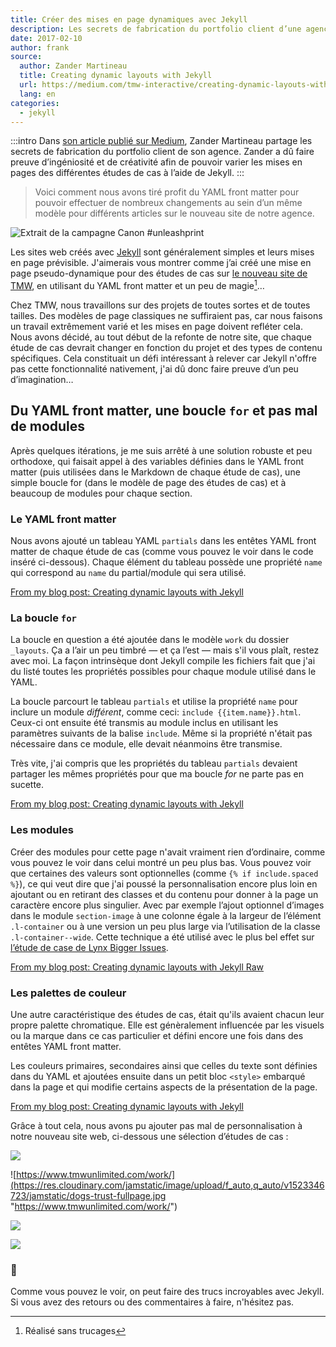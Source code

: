```yaml
---
title: Créer des mises en page dynamiques avec Jekyll
description: Les secrets de fabrication du portfolio client d’une agence à l’aide des possibilités offertes par Jekyll
date: 2017-02-10
author: frank
source:
  author: Zander Martineau
  title: Creating dynamic layouts with Jekyll
  url: https://medium.com/tmw-interactive/creating-dynamic-layouts-with-jekyll-3bbb7fc57d1f#.iac16fjec
  lang: en
categories:
  - jekyll
---
```

:::intro
Dans [son article publié sur Medium](https://medium.com/tmw-interactive/creating-dynamic-layouts-with-jekyll-3bbb7fc57d1f#.iac16fjec), Zander Martineau partage les secrets de fabrication du portfolio client de son agence. Zander a dû faire preuve d’ingéniosité et de créativité afin de pouvoir varier les mises en pages des différentes études de cas à l’aide de Jekyll.
:::

> Voici comment nous avons tiré profit du YAML front matter pour pouvoir
> effectuer de nombreux changements au sein d’un même modèle pour différents
> articles sur le nouveau site de notre agence.

![Extrait de la campagne Canon #unleashprint](https://res.cloudinary.com/jamstatic/image/upload/f_auto,q_auto/v1523346708/jamstatic/canon-unleashprint-full.jpg "Extrait de la campagne Canon [#unleashprint](https://www.tmwunlimited.com/work/canon-unleashprint)")

Les sites web créés avec [Jekyll](https://jekyllrb.com/) sont généralement simples et leurs mises en page prévisible. J'aimerais vous montrer comme j’ai créé une mise en page pseudo-dynamique pour des études de cas sur [le nouveau site de TMW](https://www.tmwunlimited.com), en utilisant du YAML front matter et un peu de magie[^1]…

Chez TMW, nous travaillons sur des projets de toutes sortes et de toutes tailles. Des modèles de page classiques ne suffiraient pas, car nous faisons un travail extrêmement varié et les mises en page doivent refléter cela. Nous avons décidé, au tout début de la refonte de notre site, que chaque étude de cas devrait changer en fonction du projet et des types de contenu spécifiques. Cela constituait un défi intéressant à relever car Jekyll n'offre pas cette fonctionnalité nativement, j'ai dû donc faire preuve d’un peu d’imagination…

## Du YAML front matter, une boucle `for` et pas mal de modules

Après quelques itérations, je me suis arrêté à une solution robuste et peu orthodoxe, qui faisait appel à des variables définies dans le YAML front matter (puis utilisées dans le Markdown de chaque étude de cas), une simple boucle for (dans le modèle de page des études de cas) et à beaucoup de modules pour chaque section.

### Le YAML front matter

Nous avons ajouté un tableau YAML `partials` dans les entêtes YAML front matter de chaque étude de cas (comme vous pouvez le voir dans le code inséré ci-dessous). Chaque élément du tableau possède une propriété `name` qui correspond au `name` du partial/module qui sera utilisé.

[From my blog post: Creating dynamic layouts with Jekyll](https://gist.github.com/mrmartineau/ee7cd73fcfdef19b45afd01c4d6b3b9f)

### La boucle `for`

La boucle en question a été ajoutée dans le modèle `work` du dossier `_layouts`. Ça a l’air un peu timbré — et ça l’est — mais s'il vous plaît, restez avec moi. La façon intrinsèque dont Jekyll compile les fichiers fait que j'ai du listé toutes les propriétés possibles pour chaque module utilisé dans le YAML.

La boucle parcourt le tableau `partials` et utilise la propriété `name` pour inclure un module _différent_, comme ceci: `include {{item.name}}.html`. Ceux-ci ont ensuite été transmis au module inclus en utilisant les paramètres suivants de la balise `include`. Même si la propriété n'était pas nécessaire dans ce module, elle devait néanmoins être transmise.

Très vite, j'ai compris que les propriétés du tableau `partials` devaient partager les mêmes propriétés pour que ma boucle _for_ ne parte pas en sucette.

[From my blog post: Creating dynamic layouts with Jekyll](https://gist.github.com/mrmartineau/e0ad7ae56552c9571e285e30e3469476)

### Les modules

Créer des modules pour cette page n'avait vraiment rien d’ordinaire, comme vous pouvez le voir dans celui montré un peu plus bas. Vous pouvez voir que certaines des valeurs sont optionnelles (comme `{% if include.spaced %}`), ce qui veut dire que j'ai poussé la personnalisation encore plus loin en ajoutant ou en retirant des classes et du contenu pour donner à la page un caractère encore plus singulier. Avec par exemple l’ajout optionnel d’images dans le module `section-image` à une colonne égale à la largeur de l’élément `.l-container` ou à une version un peu plus large via l’utilisation de la classe `.l-container--wide`. Cette technique a été utilisé avec le plus bel effet sur [l’étude de case de Lynx Bigger Issues](https://www.tmwunlimited.com/work/unilever-lynx-bigger-issues/).

[From my blog post: Creating dynamic layouts with Jekyll Raw](https://gist.github.com/mrmartineau/8919159d58818c8530d516d118c3b838)

### Les palettes de couleur

Une autre caractéristique des études de cas, était qu'ils avaient chacun leur propre palette chromatique. Elle est génèralement influencée par les visuels ou la marque dans ce cas particulier et défini encore une fois dans des entêtes YAML front matter.

Les couleurs primaires, secondaires ainsi que celles du texte sont définies dans du YAML et ajoutées ensuite dans un petit bloc `<style>` embarqué dans la page et qui modifie certains aspects de la présentation de la page.

[From my blog post: Creating dynamic layouts with Jekyll](https://gist.github.com/mrmartineau/01bde36c11a6b799112148a8dc83cc16)

Grâce à tout cela, nous avons pu ajouter pas mal de personnalisation à notre nouveau site web, ci-dessous une sélection d’études de cas :

![](https://res.cloudinary.com/jamstatic/image/upload/f_auto,q_auto/v1523346747/jamstatic/canon-unleashprint-fullpage.jpg)

![https://www.tmwunlimited.com/work/](https://res.cloudinary.com/jamstatic/image/upload/f_auto,q_auto/v1523346723/jamstatic/dogs-trust-fullpage.jpg "https://www.tmwunlimited.com/work/")

![](https://res.cloudinary.com/jamstatic/image/upload/f_auto,q_auto/v1523346706/jamstatic/lynx-fullpage.jpg)

![](https://res.cloudinary.com/jamstatic/image/upload/f_auto,q_auto/v1523346792/jamstatic/lynx-calm-fullpage.jpg)

### 👋

Comme vous pouvez le voir, on peut faire des trucs incroyables avec Jekyll. Si vous avez des retours ou des commentaires à faire, n'hésitez pas.

[^1]: Réalisé sans trucages
